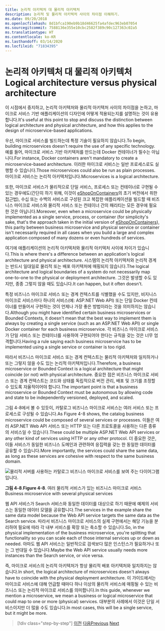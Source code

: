 ```yaml
---
title: 논리적 아키텍처 대 물리적 아키텍처
description: 논리적 및 물리적 아키텍처 사이의 차이점 이해하기.
ms.date: 09/20/2018
ms.openlocfilehash: 8d1bfca190eb9b18d46625fa4afdec963eb07054
ms.sourcegitcommit: 7588136e355e10cbc2582f389c90c127363c02a5
ms.translationtype: HT
ms.contentlocale: ko-KR
ms.lasthandoff: 03/14/2020
ms.locfileid: "71834395"
---
```

# <a name="logical-architecture-versus-physical-architecture"></a><span data-ttu-id="e4980-103">논리적 아키텍처 대 물리적 아키텍처</span><span class="sxs-lookup"><span data-stu-id="e4980-103">Logical architecture versus physical architecture</span></span>

<span data-ttu-id="e4980-104">이 시점에서 중지하고, 논리적 아키텍처와 물리적 아키텍처 사이의 차이점을 논하고, 마이크로 서비스 기반 애플리케이션의 디자인에 어떻게 적용되는지를 설명하는 것이 유용합니다.</span><span class="sxs-lookup"><span data-stu-id="e4980-104">It's useful at this point to stop and discuss the distinction between logical architecture and physical architecture, and how this applies to the design of microservice-based applications.</span></span>

<span data-ttu-id="e4980-105">우선, 마이크로 서비스를 빌드하는데 특정 기술이 필요하지 않습니다.</span><span class="sxs-lookup"><span data-stu-id="e4980-105">To begin, building microservices doesn't require the use of any specific technology.</span></span> <span data-ttu-id="e4980-106">예를 들어, 마이크로 서비스 기반 아키텍처를 만드는데 Docker 컨테이너가 필수는 아닙니다.</span><span class="sxs-lookup"><span data-stu-id="e4980-106">For instance, Docker containers aren't mandatory to create a microservice-based architecture.</span></span> <span data-ttu-id="e4980-107">이러한 마이크로 서비스는 일반 프로세스로도 실행할 수 있습니다.</span><span class="sxs-lookup"><span data-stu-id="e4980-107">Those microservices could also be run as plain processes.</span></span> <span data-ttu-id="e4980-108">마이크로 서비스는 논리적 아키텍처입니다.</span><span class="sxs-lookup"><span data-stu-id="e4980-108">Microservices is a logical architecture.</span></span>

<span data-ttu-id="e4980-109">또한, 마이크로 서비스가 물리적으로 단일 서비스, 프로세스 또는 컨테이너로 구현될 수 있는 경우에도(간단히 하기 위해, 이것이 [eShopOnContainers](https://aka.ms/MicroservicesArchitecture)의 초기 버전에서 취한 접근법), 수십 또는 수백의 서비스로 구성된 크고 복잡한 애플리케이션을 빌드할 때 비즈니스 마이크로 서비스와 물리적 서비스 또는 컨테이너 간의 패리티는 모든 경우에 필요한 것은 아닙니다.</span><span class="sxs-lookup"><span data-stu-id="e4980-109">Moreover, even when a microservice could be physically implemented as a single service, process, or container (for simplicity's sake, that's the approach taken in the initial version of [eShopOnContainers](https://aka.ms/MicroservicesArchitecture)), this parity between business microservice and physical service or container isn't necessarily required in all cases when you build a large and complex application composed of many dozens or even hundreds of services.</span></span>

<span data-ttu-id="e4980-110">여기에 애플리케이션의 논리적 아키텍처와 물리적 아키텍처 사이에 차이가 있습니다.</span><span class="sxs-lookup"><span data-stu-id="e4980-110">This is where there's a difference between an application's logical architecture and physical architecture.</span></span> <span data-ttu-id="e4980-111">시스템의 논리적 아키텍처와 논리적 경계는 반드시 일대일로 물리적 또는 배포 아키텍처에 매핑되지 않습니다.</span><span class="sxs-lookup"><span data-stu-id="e4980-111">The logical architecture and logical boundaries of a system do not necessarily map one-to-one to the physical or deployment architecture.</span></span> <span data-ttu-id="e4980-112">그것은 발생할 수도 있지만, 종종 그렇지 않을 때도 있습니다.</span><span class="sxs-lookup"><span data-stu-id="e4980-112">It can happen, but it often doesn't.</span></span>

<span data-ttu-id="e4980-113">특정 비즈니스 마이크로 서비스 또는 경계 컨텍스트를 식별했을 수도 있지만, 비지니스 마이크로 서비스마다 하나의 서비스(예: ASP.NET Web API) 또는 단일 Docker 컨테이너를 만들어서 구현하는 것이 언제나 가장 좋은 방법이라는 것을 의미하지는 않습니다.</span><span class="sxs-lookup"><span data-stu-id="e4980-113">Although you might have identified certain business microservices or Bounded Contexts, it doesn't mean that the best way to implement them is always by creating a single service (such as an ASP.NET Web API) or single Docker container for each business microservice.</span></span> <span data-ttu-id="e4980-114">각 비즈니스 마이크로 서비스가 단일 서비스 또는 컨테이너를 사용하여 구현되어야 한다는 규칙을 갖는 것은 너무 엄격합니다.</span><span class="sxs-lookup"><span data-stu-id="e4980-114">Having a rule saying each business microservice has to be implemented using a single service or container is too rigid.</span></span>

<span data-ttu-id="e4980-115">따라서 비즈니스 마이크로 서비스 또는 경계 컨텍스트는 물리적 아키텍처와 일치하거나 또는 그렇지 않을 수도 있는 논리적 아키텍처입니다.</span><span class="sxs-lookup"><span data-stu-id="e4980-115">Therefore, a business microservice or Bounded Context is a logical architecture that might coincide (or not) with physical architecture.</span></span> <span data-ttu-id="e4980-116">중요한 점은 비즈니스 마이크로 서비스 또는 경계 컨텍스트는 코드와 상태를 독립적으로 버전 관리, 배포 및 크기를 조정할 수 있도록 자율적이어야 합니다.</span><span class="sxs-lookup"><span data-stu-id="e4980-116">The important point is that a business microservice or Bounded Context must be autonomous by allowing code and state to be independently versioned, deployed, and scaled.</span></span>

<span data-ttu-id="e4980-117">그림 4-8에서 볼 수 있듯이, 카탈로그 비즈니스 마이크로 서비스는 여러 서비스 또는 프로세스로 구성될 수 있습니다.</span><span class="sxs-lookup"><span data-stu-id="e4980-117">As Figure 4-8 shows, the catalog business microservice could be composed of several services or processes.</span></span> <span data-ttu-id="e4980-118">이들은 여러 ASP.NET Web API 서비스 또는 HTTP 또는 다른 프로토콜을 사용하는 다른 종류의 서비스일 수 있습니다.</span><span class="sxs-lookup"><span data-stu-id="e4980-118">These could be multiple ASP.NET Web API services or any other kind of services using HTTP or any other protocol.</span></span> <span data-ttu-id="e4980-119">더 중요한 것은, 이들 서비스가 동일한 비즈니스 도메인과 관련하여 응집력을 갖는 한 동일한 데이터를 공유할 수 있습니다.</span><span class="sxs-lookup"><span data-stu-id="e4980-119">More importantly, the services could share the same data, as long as these services are cohesive with respect to the same business domain.</span></span>

![물리적 서버를 사용하는 카탈로그 비즈니스 마이크로 서비스를 보여 주는 다이어그램입니다.](./media/logical-versus-physical-architecture/multiple-physical-services.png)

<span data-ttu-id="e4980-121">**그림 4-8**.</span><span class="sxs-lookup"><span data-stu-id="e4980-121">**Figure 4-8**.</span></span> <span data-ttu-id="e4980-122">여러 물리적 서비스가 있는 비즈니스 마이크로 서비스</span><span class="sxs-lookup"><span data-stu-id="e4980-122">Business microservice with several physical services</span></span>

<span data-ttu-id="e4980-123">웹 API 서비스가 Search 서비스와 동일한 데이터를 대상으로 하기 때문에 예제의 서비스는 동일한 데이터 모델을 공유합니다.</span><span class="sxs-lookup"><span data-stu-id="e4980-123">The services in the example share the same data model because the Web API service targets the same data as the Search service.</span></span> <span data-ttu-id="e4980-124">따라서 비즈니스 마이크로 서비스의 실제 구현에서는 해당 기능을 분리하여 필요에 따라 각 내부 서비스를 확장 또는 축소할 수 있습니다.</span><span class="sxs-lookup"><span data-stu-id="e4980-124">So, in the physical implementation of the business microservice, you're splitting that functionality so you can scale each of those internal services up or down as needed.</span></span> <span data-ttu-id="e4980-125">아마도 웹 API 서비스는 일반적으로 검색보다 많은 인스턴스가 필요하거나 또는 그 반대일 수 있습니다.</span><span class="sxs-lookup"><span data-stu-id="e4980-125">Maybe the Web API service usually needs more instances than the Search service, or vice versa.</span></span>

<span data-ttu-id="e4980-126">즉, 마이크로 서비스의 논리적 아키텍처가 항상 물리적 배포 아키텍처와 일치하지는 않습니다.</span><span class="sxs-lookup"><span data-stu-id="e4980-126">In short, the logical architecture of microservices doesn't always have to coincide with the physical deployment architecture.</span></span> <span data-ttu-id="e4980-127">이 가이드에서는 마이크로 서비스에 대해 언급할 때마다 하나 이상의 물리적 서비스에 매핑될 수 있는 비즈니스 또는 논리적 마이크로 서비스를 의미합니다.</span><span class="sxs-lookup"><span data-stu-id="e4980-127">In this guide, whenever we mention a microservice, we mean a business or logical microservice that could map to one or more (physical) services.</span></span> <span data-ttu-id="e4980-128">대부분의 사례에서 이것은 단일 서비스이지만 더 많을 수도 있습니다.</span><span class="sxs-lookup"><span data-stu-id="e4980-128">In most cases, this will be a single service, but it might be more.</span></span>

>[!div class="step-by-step"]
><span data-ttu-id="e4980-129">[이전](data-sovereignty-per-microservice.md)
>[다음](distributed-data-management.md)</span><span class="sxs-lookup"><span data-stu-id="e4980-129">[Previous](data-sovereignty-per-microservice.md)
[Next](distributed-data-management.md)</span></span>
